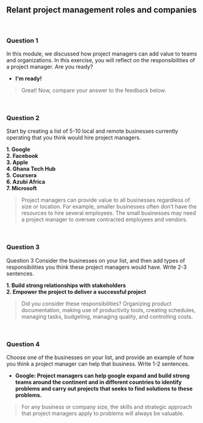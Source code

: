 ## Relant project management roles and companies

<br>

### Question 1
In this module, we discussed how project managers can add value to teams and organizations. In this exercise, you will reflect on the responsibilities of a project manager. Are you ready?

- **I'm ready!**
> Great! Now, compare your answer to the feedback below.

<br>

### Question 2
Start by creating a list of 5-10 local and remote businesses currently operating that you think would hire project managers. 

**1. Google  
2. Facebook  
3. Apple  
4. Ghana Tech Hub  
5. Coursera  
6. Azubi Africa  
7. Microsoft**

> Project managers can provide value to all businesses regardless of size or location. For example, smaller businesses often don’t have the resources to hire several employees. The small businesses may need a project manager to oversee contracted employees and vendors.

<br>

### Question 3
Question 3
Consider the businesses on your list, and then add types of responsibilities you think these project managers would have. Write 2-3 sentences.

**1. Build strong relationships with stakeholders  
2. Empower the project to deliver a successful project**

> Did you consider these responsibilities? Organizing product documentation, making use of productivity tools, creating schedules, managing tasks, budgeting, managing quality, and controlling costs.

<br>

### Question 4

Choose one of the businesses on your list, and provide an example of how you think a project manager can help that business. Write 1-2 sentences.

- **Google: Project managers can help google expand and build strong teams around the continent and in different countries to identify problems and carry out projects that seeks to find solutions to these problems.**

> For any business or company size, the skills and strategic approach that project managers apply to problems will always be valuable.